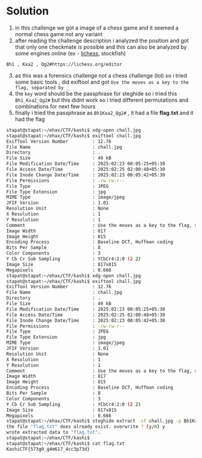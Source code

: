 # Solution
1. in this challenge we got a image of a chess game and it seemed a normal chess game not any variant 
2. after reading the challenge description i analyzed the position and got that only one checkmate is possible and this can also be analyzed by some engines online (ex - [lichess](https://lichess.org/editor), stockfish)
```
Bh1 , Kxa2 , Qg2#https://lichess.org/editor
```
3. as this was a forensics challenge not a chess challenge (lol) so i tried some basic tools , did exiftool and got ```Use the moves as a key to the flag, separated by _```
4. the ``key`` word should be the passphrase for steghide so i tried this ```Bh1_Kxa2_Qg2#``` but this didnt work so i tried different permutations and combinations for next few hours 
5. finally i tried the passphrase as ```Bh1Kxa2_Qg2#``` , it had a file **flag.txt** and it had the flag

```bash
stapat@stapat:~/ehax/CTF/kashi$ xdg-open chall.jpg 
stapat@stapat:~/ehax/CTF/kashi$ exiftool chall.jpg 
ExifTool Version Number         : 12.76
File Name                       : chall.jpg
Directory                       : .
File Size                       : 49 kB
File Modification Date/Time     : 2025:02:23 00:05:25+05:30
File Access Date/Time           : 2025:02:25 02:00:48+05:30
File Inode Change Date/Time     : 2025:02:23 00:05:42+05:30
File Permissions                : -rw-rw-r--
File Type                       : JPEG
File Type Extension             : jpg
MIME Type                       : image/jpeg
JFIF Version                    : 1.01
Resolution Unit                 : None
X Resolution                    : 1
Y Resolution                    : 1
Comment                         : Use the moves as a key to the flag, separated by _
Image Width                     : 817
Image Height                    : 815
Encoding Process                : Baseline DCT, Huffman coding
Bits Per Sample                 : 8
Color Components                : 3
Y Cb Cr Sub Sampling            : YCbCr4:2:0 (2 2)
Image Size                      : 817x815
Megapixels                      : 0.666
stapat@stapat:~/ehax/CTF/kashi$ xdg-open chall.jpg 
stapat@stapat:~/ehax/CTF/kashi$ exiftool chall.jpg 
ExifTool Version Number         : 12.76
File Name                       : chall.jpg
Directory                       : .
File Size                       : 49 kB
File Modification Date/Time     : 2025:02:23 00:05:25+05:30
File Access Date/Time           : 2025:02:25 02:00:48+05:30
File Inode Change Date/Time     : 2025:02:23 00:05:42+05:30
File Permissions                : -rw-rw-r--
File Type                       : JPEG
File Type Extension             : jpg
MIME Type                       : image/jpeg
JFIF Version                    : 1.01
Resolution Unit                 : None
X Resolution                    : 1
Y Resolution                    : 1
Comment                         : Use the moves as a key to the flag, separated by _
Image Width                     : 817
Image Height                    : 815
Encoding Process                : Baseline DCT, Huffman coding
Bits Per Sample                 : 8
Color Components                : 3
Y Cb Cr Sub Sampling            : YCbCr4:2:0 (2 2)
Image Size                      : 817x815
Megapixels                      : 0.666
stapat@stapat:~/ehax/CTF/kashi$ steghide extract -sf chall.jpg -p Bh1Kxa2_Qg2#
the file "flag.txt" does already exist. overwrite ? (y/n) y
wrote extracted data to "flag.txt".
stapat@stapat:~/ehax/CTF/kashi$ 
stapat@stapat:~/ehax/CTF/kashi$ cat flag.txt 
KashiCTF{573g0_g4m617_4cc3p73d}
```